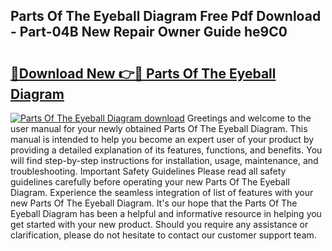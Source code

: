 ## Parts Of The Eyeball Diagram Free Pdf Download - Part-04B New Repair Owner Guide he9C0

# <h2><a href="http://dftdi5.blite.top/?on=Parts+Of+The+Eyeball+Diagram">🔗Download New 👉🔴 Parts Of The Eyeball Diagram</a></h2>

[![Parts Of The Eyeball Diagram download](https://i.imgur.com/lujVjoI.png)](http://dftdi5.blite.top/?on=Parts+Of+The+Eyeball+Diagram)
Greetings and welcome to the user manual for your newly obtained Parts Of The Eyeball Diagram. This manual is intended to help you become an expert user of your product by providing a detailed explanation of its features, functions, and benefits. You will find step-by-step instructions for installation, usage, maintenance, and troubleshooting. Important Safety Guidelines Please read all safety guidelines carefully before operating your new Parts Of The Eyeball Diagram. Experience the seamless integration of list of features with your new Parts Of The Eyeball Diagram. It's our hope that the Parts Of The Eyeball Diagram has been a helpful and informative resource in helping you get started with your new product. Should you require any assistance or clarification, please do not hesitate to contact our customer support team.
